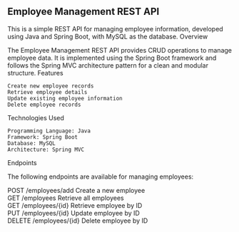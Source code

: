 ## Employee Management REST API

This is a simple REST API for managing employee information, developed using Java and Spring Boot, with MySQL as the database.
Overview

The Employee Management REST API provides CRUD operations to manage employee data. It is implemented using the Spring Boot framework and follows the Spring MVC architecture pattern for a clean and modular structure.
Features

    Create new employee records
    Retrieve employee details
    Update existing employee information
    Delete employee records

Technologies Used

    Programming Language: Java
    Framework: Spring Boot
    Database: MySQL
    Architecture: Spring MVC


Endpoints

The following endpoints are available for managing employees:

POST    /employees/add    Create a new employee <br /> 
GET	    /employees	      Retrieve all employees <br /> 
GET	    /employees/{id}	  Retrieve employee by ID <br /> 
PUT	    /employees/{id}	  Update employee by ID <br /> 
DELETE	/employees/{id}	  Delete employee by ID <br /> 

